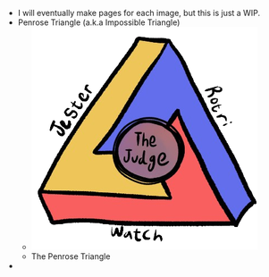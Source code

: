 - I will eventually make pages for each image, but this is just a WIP.
- Penrose Triangle (a.k.a Impossible Triangle)
	- ![Penrose Triangle.png](../assets/Penrose_Triangle_1717654302034_0.png)
	- The Penrose Triangle
-